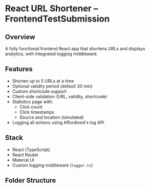 # React URL Shortener – FrontendTestSubmission

## Overview
A fully functional frontend React app that shortens URLs and displays analytics, with integrated logging middleware.

## Features
- Shorten up to 5 URLs at a time
- Optional validity period (default 30 min)
- Custom shortcode support
- Client-side validation (URL, validity, shortcode)
- Statistics page with:
  - Click count
  - Click timestamps
  - Source and location (simulated)
- Logging all actions using Affordmed's log API

## Stack
- React (TypeScript)
- React Router
- Material UI
- Custom logging middleware (`logger.ts`)

## Folder Structure
